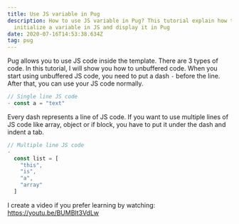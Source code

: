 ```yaml
---
title: Use JS variable in Pug
description: How to use JS variable in Pug? This tutorial explain how to
  initialize a variable in JS and display it in Pug
date: 2020-07-16T14:53:38.634Z
tag: pug
---
```

Pug allows you to use JS code inside the template. There are 3 types of code. In this tutorial, I will show you how to unbuffered code. When you start using unbuffered JS code, you need to put a dash `-` before the line. After that, you can use your JS code normally. 

```javascript
// Single line JS code
- const a = "text"
```

Every dash represents a line of JS code. If  you want to use multiple lines of JS code like array, object or if block, you have to put it under the dash and indent a tab.

```javascript
// Multiple line JS code
-
  const list = [
    "this",
    "is",
    "a",
    "array"
  ]
```

I create a video if you prefer learning by watching: <https://youtu.be/BUMBlt3VdLw>